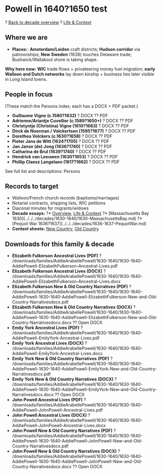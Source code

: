 ﻿# Powell in 1640?1650 test

? [Back to decade overview](../../../decades/1630-1640/1630-1640.md)
? [Life \& Context](../../../decades/1630-1640/1630-1640-life.md)

## Where we are

* **Places:**: **Amsterdam/Leiden** craft districts; **Hudson corridor** via patroonships; **New Sweden** (1638) touches Delaware trade; Bushwick/Wallabout shore is taking shape.

**Why here now:** **WIC** trade flows + privateering money fuel migration; **early Walloon and Dutch networks** lay down kinship + business ties later visible in Long Island towns.

## People in focus

(These match the Persons index; each has a DOCX + PDF packet.)

* **Guillaume Vigne (c.1580?1632)** ? DOCX
  ?? PDF
* **Adrienne/Ariantje Cuvellier (c.1589?1650+)** ? DOCX
  ?? PDF
* **Christyntje (Christina) Vigne (1610?1663)** ? DOCX
  ?? PDF
* **Dirck de Noorman / Volckertsen (1595?1677)** ? DOCX
  ?? PDF
* **Dorethea Volckers (c.1630?1658)** ? DOCX
  ?? PDF
* **Pieter Jans de Witt (1624?1705)** ? DOCX
  ?? PDF
* **Jan Janse (de) Jong (1636?1740)** ? DOCX
  ?? PDF
* **Catharina de Brul (1639?1740)** ? DOCX
  ?? PDF
* **Hendrick van Leeuwen (1630?1653)** ? DOCX
  ?? PDF
* **Phillip Claesz Langelaen (1617?1662)** ? DOCX
  ?? PDF

See full list and descriptions: Persons

## Records to target

* Walloon/French church records (baptisms/marriages)
* Notarial contracts, shipping lists, WIC petitions
* Diaconal minutes for migrants/widows
* **Decade essays:**
  ?\* [Overview](../../../decades/1630-1640/1630-1640.md), [Life \& Context](../../../decades/1630-1640/1630-1640-life.md)
  ?\* \[Massachusetts Bay 1630](../../../decades/1630-1640/1630-MassachusettsBay.md)
  ?\* \[Pequot War 1636?1637](../../../decades/1636-1637-PequotWar.md)
* **Context sheets:** [New Country](../../../decades/1630-1640/1630-1640-NewCountry.md), [Old Country](../../../decades/1630-1640/1630-1640-OldCountry.md)



## Downloads for this family \& decade

* **Elizabeth Fulkerson Ancestral Lives (PDF)** ? /downloads/families/AddieArabellePowell/1630-1640/1630-1640-AddiePowell-ElizabethFulkerson-Ancestral-Lives.pdf
* **Elizabeth Fulkerson Ancestral Lives (DOCX)** ? /downloads/families/AddieArabellePowell/1630-1640/1630-1640-AddiePowell-ElizabethFulkerson-Ancestral-Lives.docx
* **Elizabeth Fulkerson New \& Old Country Narratives (PDF)** ? /downloads/families/AddieArabellePowell/1630-1640/1630-1640-AddiePowell-1630-1640-AddiePowell-ElizabethFulkerson-New-and-Old-Country-Narrativesdocx.pdf
* **Elizabeth Fulkerson New \& Old Country Narratives (DOCX)** ? /downloads/families/AddieArabellePowell/1630-1640/1630-1640-AddiePowell-1630-1640-AddiePowell-ElizabethFulkerson-New-and-Old-Country-Narrativesdocx.docx
  ?? Open DOCX
* **Emily York Ancestral Lives (PDF)** ? /downloads/families/AddieArabellePowell/1630-1640/1630-1640-AddiePowell-EmilyYork-Ancestral-Lives.pdf
* **Emily York Ancestral Lives (DOCX)** ? /downloads/families/AddieArabellePowell/1630-1640/1630-1640-AddiePowell-EmilyYork-Ancestral-Lives.docx
* **Emily York New \& Old Country Narratives (PDF)** ? /downloads/families/AddieArabellePowell/1630-1640/1630-1640-AddiePowell-1630-1640-AddiePowell-EmilyYork-New-and-Old-Country-Narrativesdocx.pdf
* **Emily York New \& Old Country Narratives (DOCX)** ? /downloads/families/AddieArabellePowell/1630-1640/1630-1640-AddiePowell-1630-1640-AddiePowell-EmilyYork-New-and-Old-Country-Narrativesdocx.docx
  ?? Open DOCX
* **John Powell Ancestral Lives (PDF)** ? /downloads/families/AddieArabellePowell/1630-1640/1630-1640-AddiePowell-JohnPowell-Ancestral-Lives.pdf
* **John Powell Ancestral Lives (DOCX)** ? /downloads/families/AddieArabellePowell/1630-1640/1630-1640-AddiePowell-JohnPowell-Ancestral-Lives.docx
* **John Powell New \& Old Country Narratives (PDF)** ? /downloads/families/AddieArabellePowell/1630-1640/1630-1640-AddiePowell-1630-1640-AddiePowell-JohnPowell-New-and-Old-Country-Narrativesdocx.pdf
* **John Powell New \& Old Country Narratives (DOCX)** ? /downloads/families/AddieArabellePowell/1630-1640/1630-1640-AddiePowell-1630-1640-AddiePowell-JohnPowell-New-and-Old-Country-Narrativesdocx.docx
  ?? Open DOCX

